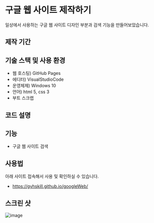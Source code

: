 # 구글 웹 사이트 제작하기   
일상에서 사용하는 구글 웹 사이트 디자인 부분과 검색 기능을 만들어보았습니다.    
  
## 제작 기간  


## 기술 스택 및 사용 환경  
- 웹 호스팅) GitHub Pages  
- 에디터) VisualStudioCode  
- 운영체제) Windows 10  
- 언어) html 5, css 3
- 부트 스크랩
  

## 코드 설명
  

## 기능  
- 구글 웹 사이트 검색 
  

## 사용법  
아래 사이트 접속해서 사용 및 확인하실 수 있습니다. 
- https://gyhskill.github.io/googleWeb/  
  

## 스크린 샷
![image](https://user-images.githubusercontent.com/80309650/164958916-d092be7c-04ea-4b7b-8f72-79d981838f00.png)
